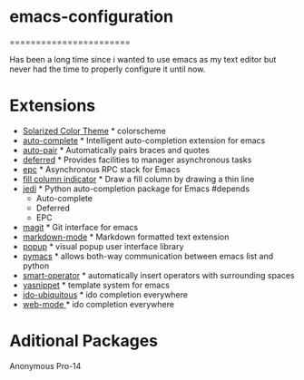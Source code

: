 # emacs-configuration #
=======================

Has been a long time since i wanted to use emacs as my text editor but never had the time
to properly configure it until now.


# Extensions #
* [Solarized Color Theme](https://github.com/sellout/emacs-color-theme-solarized)
		* colorscheme
* [auto-complete](https://github.com/auto-complete/auto-complete.git)
		* Intelligent auto-completion extension for emacs
* [auto-pair](https://github.com/capitaomorte/autopair)
		* Automatically pairs braces and quotes
* [deferred](https://github.com/kiwanami/emacs-deferred.git)
		* Provides facilities to manager asynchronous tasks
* [epc](https://github.com/kiwanami/emacs-epc.git)
		* Asynchronous RPC stack for Emacs
* [fill column indicator](https://github.com/alpaker/Fill-Column-Indicator.git)
		* Draw a fill column by drawing a thin line
* [jedi](https://github.com/tkf/emacs-jedi.git)
		* Python auto-completion package for Emacs
	#depends
	* Auto-complete
	* Deferred
	* EPC
* [magit](https://github.com/magit/magit.git)
		* Git interface for emacs
* [markdown-mode](https://github.com/markdownmode)
		* Markdown formatted text extension
* [popup](https://github.com/auto-complete/popup-el.git)
		* visual popup user interface library
* [pymacs](https://github.com/pinard/Pymacs.git)
		* allows both-way communication between emacs list and python
* [smart-operator](https://github.com/xwl/smart-operator.git)
		* automatically insert operators with surrounding spaces
* [yasnippet](https://github.com/capitaomorte/yasnippet.git)
		* template system for emacs
* [ ido-ubiquitous](https://github.com/DarwinAwardWinner/ido-ubiquitous.git)
 		* ido completion everywhere
* [ web-mode ](https://github.com/fxbois/web-mode.git)
 		* ido completion everywhere


# Aditional Packages #

Anonymous Pro-14







